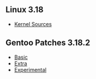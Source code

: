 
## Linux 3.18
* [Kernel Sources](http://www.kernel.org/pub/linux/kernel/v3.x/linux-3.18.tar.gz)

## Gentoo Patches 3.18.2
* [Basic](http://dev.gentoo.org/~mpagano/genpatches/tarballs/genpatches-3.18-2.base.tar.xz)
* [Extra](http://dev.gentoo.org/~mpagano/genpatches/tarballs/genpatches-3.18-2.extras.tar.xz)
* [Experimental](http://dev.gentoo.org/~mpagano/genpatches/tarballs/genpatches-3.18-2.experimental.tar.xz)
